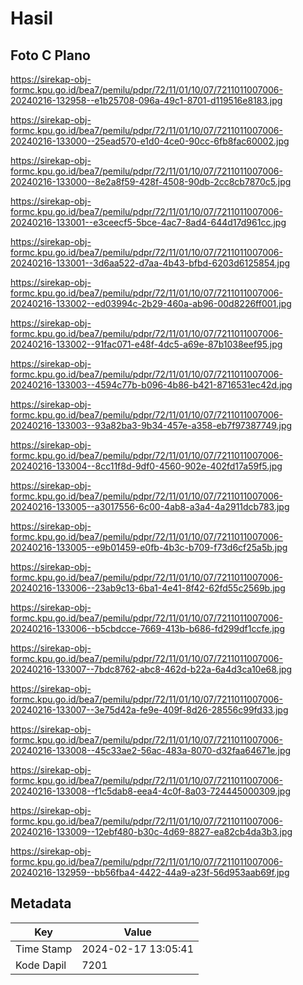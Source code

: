 # Hasil

## Foto C Plano

https://sirekap-obj-formc.kpu.go.id/bea7/pemilu/pdpr/72/11/01/10/07/7211011007006-20240216-132958--e1b25708-096a-49c1-8701-d119516e8183.jpg

https://sirekap-obj-formc.kpu.go.id/bea7/pemilu/pdpr/72/11/01/10/07/7211011007006-20240216-133000--25ead570-e1d0-4ce0-90cc-6fb8fac60002.jpg

https://sirekap-obj-formc.kpu.go.id/bea7/pemilu/pdpr/72/11/01/10/07/7211011007006-20240216-133000--8e2a8f59-428f-4508-90db-2cc8cb7870c5.jpg

https://sirekap-obj-formc.kpu.go.id/bea7/pemilu/pdpr/72/11/01/10/07/7211011007006-20240216-133001--e3ceecf5-5bce-4ac7-8ad4-644d17d961cc.jpg

https://sirekap-obj-formc.kpu.go.id/bea7/pemilu/pdpr/72/11/01/10/07/7211011007006-20240216-133001--3d6aa522-d7aa-4b43-bfbd-6203d6125854.jpg

https://sirekap-obj-formc.kpu.go.id/bea7/pemilu/pdpr/72/11/01/10/07/7211011007006-20240216-133002--ed03994c-2b29-460a-ab96-00d8226ff001.jpg

https://sirekap-obj-formc.kpu.go.id/bea7/pemilu/pdpr/72/11/01/10/07/7211011007006-20240216-133002--91fac071-e48f-4dc5-a69e-87b1038eef95.jpg

https://sirekap-obj-formc.kpu.go.id/bea7/pemilu/pdpr/72/11/01/10/07/7211011007006-20240216-133003--4594c77b-b096-4b86-b421-8716531ec42d.jpg

https://sirekap-obj-formc.kpu.go.id/bea7/pemilu/pdpr/72/11/01/10/07/7211011007006-20240216-133003--93a82ba3-9b34-457e-a358-eb7f97387749.jpg

https://sirekap-obj-formc.kpu.go.id/bea7/pemilu/pdpr/72/11/01/10/07/7211011007006-20240216-133004--8cc11f8d-9df0-4560-902e-402fd17a59f5.jpg

https://sirekap-obj-formc.kpu.go.id/bea7/pemilu/pdpr/72/11/01/10/07/7211011007006-20240216-133005--a3017556-6c00-4ab8-a3a4-4a2911dcb783.jpg

https://sirekap-obj-formc.kpu.go.id/bea7/pemilu/pdpr/72/11/01/10/07/7211011007006-20240216-133005--e9b01459-e0fb-4b3c-b709-f73d6cf25a5b.jpg

https://sirekap-obj-formc.kpu.go.id/bea7/pemilu/pdpr/72/11/01/10/07/7211011007006-20240216-133006--23ab9c13-6ba1-4e41-8f42-62fd55c2569b.jpg

https://sirekap-obj-formc.kpu.go.id/bea7/pemilu/pdpr/72/11/01/10/07/7211011007006-20240216-133006--b5cbdcce-7669-413b-b686-fd299df1ccfe.jpg

https://sirekap-obj-formc.kpu.go.id/bea7/pemilu/pdpr/72/11/01/10/07/7211011007006-20240216-133007--7bdc8762-abc8-462d-b22a-6a4d3ca10e68.jpg

https://sirekap-obj-formc.kpu.go.id/bea7/pemilu/pdpr/72/11/01/10/07/7211011007006-20240216-133007--3e75d42a-fe9e-409f-8d26-28556c99fd33.jpg

https://sirekap-obj-formc.kpu.go.id/bea7/pemilu/pdpr/72/11/01/10/07/7211011007006-20240216-133008--45c33ae2-56ac-483a-8070-d32faa64671e.jpg

https://sirekap-obj-formc.kpu.go.id/bea7/pemilu/pdpr/72/11/01/10/07/7211011007006-20240216-133008--f1c5dab8-eea4-4c0f-8a03-724445000309.jpg

https://sirekap-obj-formc.kpu.go.id/bea7/pemilu/pdpr/72/11/01/10/07/7211011007006-20240216-133009--12ebf480-b30c-4d69-8827-ea82cb4da3b3.jpg

https://sirekap-obj-formc.kpu.go.id/bea7/pemilu/pdpr/72/11/01/10/07/7211011007006-20240216-132959--bb56fba4-4422-44a9-a23f-56d953aab69f.jpg


## Metadata

| Key        | Value               |
| ---------- | ------------------- |
| Time Stamp | 2024-02-17 13:05:41 |
| Kode Dapil | 7201                |



